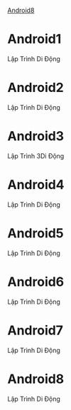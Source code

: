 [Android8](@andoid8)

# Android1
Lập Trình Di Động

# Android2
Lập Trình Di Động
# Android3
Lập Trình 3Di Động

# Android4
Lập Trình Di Động

# Android5
Lập Trình Di Động

# Android6
Lập Trình Di Động

# Android7
Lập Trình Di Động

# Android8
Lập Trình Di Động
